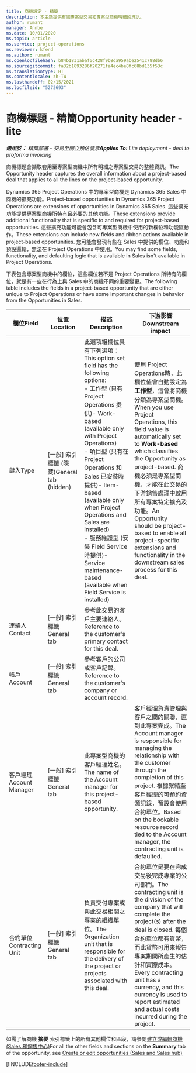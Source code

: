 ```yaml
---
title: 商機設定 - 精簡
description: 本主題提供有關專案型交易和專案型商機明細的資訊。
author: rumant
manager: Annbe
ms.date: 10/01/2020
ms.topic: article
ms.service: project-operations
ms.reviewer: kfend
ms.author: rumant
ms.openlocfilehash: b84b1831abaf6c428f9b8da959abe2541c788db6
ms.sourcegitcommit: fa32b1893286f20271fa4ec4be8fc68bd135f53c
ms.translationtype: HT
ms.contentlocale: zh-TW
ms.lasthandoff: 02/15/2021
ms.locfileid: "5272693"
---
```

# <a name="opportunity-header---lite"></a><span data-ttu-id="4d12c-103">商機標題 - 精簡</span><span class="sxs-lookup"><span data-stu-id="4d12c-103">Opportunity header - lite</span></span>

<span data-ttu-id="4d12c-104">_**適用於：** 精簡部署 - 交易至開立預估發票_</span><span class="sxs-lookup"><span data-stu-id="4d12c-104">_**Applies To:** Lite deployment - deal to proforma invoicing_</span></span>

<span data-ttu-id="4d12c-105">商機標題會擷取套用至專案型商機中所有明細之專案型交易的整體資訊。</span><span class="sxs-lookup"><span data-stu-id="4d12c-105">The Opportunity header captures the overall information about a project-based deal that applies to all the lines on the project-based opportunity.</span></span>

<span data-ttu-id="4d12c-106">Dynamics 365 Project Operations 中的專案型商機是 Dynamics 365 Sales 中商機的擴充功能。</span><span class="sxs-lookup"><span data-stu-id="4d12c-106">Project-based opportunities in Dynamics 365 Project Operations are extensions of opportunities in Dynamics 365 Sales.</span></span> <span data-ttu-id="4d12c-107">這些擴充功能提供專案型商機所特有且必要的其他功能。</span><span class="sxs-lookup"><span data-stu-id="4d12c-107">These extensions provide additional functionality that is specific to and required for project-based opportunities.</span></span> <span data-ttu-id="4d12c-108">這些擴充功能可能會包含可專案型商機中使用的新欄位和功能區動作。</span><span class="sxs-lookup"><span data-stu-id="4d12c-108">These extensions can include new fields and ribbon actions available in project-based opportunities.</span></span> <span data-ttu-id="4d12c-109">您可能會發現有些在 Sales 中提供的欄位、功能和預設邏輯，無法在 Project Operations 中使用。</span><span class="sxs-lookup"><span data-stu-id="4d12c-109">You may find some fields, functionality, and defaulting logic that is available in Sales isn't available in Project Operations.</span></span>

<span data-ttu-id="4d12c-110">下表包含專案型商機中的欄位，這些欄位若不是 Project Operations 所特有的欄位，就是有一些在行為上與 Sales 中的商機不同的重要變更。</span><span class="sxs-lookup"><span data-stu-id="4d12c-110">The following table includes the fields in a project-based opportunity that are either unique to Project Operations or have some important changes in behavior from the Opportunities in Sales.</span></span>

| <span data-ttu-id="4d12c-111">**欄位**</span><span class="sxs-lookup"><span data-stu-id="4d12c-111">**Field**</span></span> | <span data-ttu-id="4d12c-112">**位置**</span><span class="sxs-lookup"><span data-stu-id="4d12c-112">**Location**</span></span> | <span data-ttu-id="4d12c-113">**描述**</span><span class="sxs-lookup"><span data-stu-id="4d12c-113">**Description**</span></span> | <span data-ttu-id="4d12c-114">**下游影響**</span><span class="sxs-lookup"><span data-stu-id="4d12c-114">**Downstream impact**</span></span> |
| --- | --- | --- | --- |
| <span data-ttu-id="4d12c-115">鍵入</span><span class="sxs-lookup"><span data-stu-id="4d12c-115">Type</span></span> | <span data-ttu-id="4d12c-116">[一般] 索引標籤 (隱藏)</span><span class="sxs-lookup"><span data-stu-id="4d12c-116">General tab (hidden)</span></span> | <span data-ttu-id="4d12c-117">此選項組欄位具有下列選項：</span><span class="sxs-lookup"><span data-stu-id="4d12c-117">This option set field has the following options:</span></span></br><span data-ttu-id="4d12c-118">- 工作型 (只有 Project Operations 提供)</span><span class="sxs-lookup"><span data-stu-id="4d12c-118">- Work-based (available only with Project Operations)</span></span></br><span data-ttu-id="4d12c-119">- 項目型 (只有在 Project Operations 和 Sales 已安裝時提供)</span><span class="sxs-lookup"><span data-stu-id="4d12c-119">- Item-based (available only when Project Operations and Sales are installed)</span></span></br><span data-ttu-id="4d12c-120">- 服務維護型 (安裝 Field Service 時提供)</span><span class="sxs-lookup"><span data-stu-id="4d12c-120">- Service maintenance-based (available when Field Service is installed)</span></span> | <span data-ttu-id="4d12c-121">使用 Project Operations時，此欄位值會自動設定為 **工作型**，這會將商機分類為專案型商機。</span><span class="sxs-lookup"><span data-stu-id="4d12c-121">When you use Project Operations, this field value is automatically set to **Work-based** which classifies the Opportunity as project-based.</span></span> <span data-ttu-id="4d12c-122">商機必須是專案型商機，才能在此交易的下游銷售處理中啟用所有專案特定擴充及功能。</span><span class="sxs-lookup"><span data-stu-id="4d12c-122">An Opportunity should be project-based to enable all project-specific extensions and functionality in the downstream sales process for this deal.</span></span> |
| <span data-ttu-id="4d12c-123">連絡人</span><span class="sxs-lookup"><span data-stu-id="4d12c-123">Contact</span></span> | <span data-ttu-id="4d12c-124">[一般] 索引標籤</span><span class="sxs-lookup"><span data-stu-id="4d12c-124">General tab</span></span> | <span data-ttu-id="4d12c-125">參考此交易的客戶主要連絡人。</span><span class="sxs-lookup"><span data-stu-id="4d12c-125">Reference to the customer's primary contact for this deal.</span></span> | |
| <span data-ttu-id="4d12c-126">帳戶</span><span class="sxs-lookup"><span data-stu-id="4d12c-126">Account</span></span> | <span data-ttu-id="4d12c-127">[一般] 索引標籤</span><span class="sxs-lookup"><span data-stu-id="4d12c-127">General tab</span></span> | <span data-ttu-id="4d12c-128">參考客戶的公司或客戶記錄。</span><span class="sxs-lookup"><span data-stu-id="4d12c-128">Reference to the customer's company or account record.</span></span> | |
| <span data-ttu-id="4d12c-129">客戶經理</span><span class="sxs-lookup"><span data-stu-id="4d12c-129">Account Manager</span></span> | <span data-ttu-id="4d12c-130">[一般] 索引標籤</span><span class="sxs-lookup"><span data-stu-id="4d12c-130">General tab</span></span> | <span data-ttu-id="4d12c-131">此專案型商機的客戶經理姓名。</span><span class="sxs-lookup"><span data-stu-id="4d12c-131">The name of the Account manager for this project-based opportunity.</span></span> | <span data-ttu-id="4d12c-132">客戶經理負責管理與客戶之間的關聯，直到此專案完成。</span><span class="sxs-lookup"><span data-stu-id="4d12c-132">The Account manager is responsible for managing the relationship with the customer through the completion of this project.</span></span> <span data-ttu-id="4d12c-133">根據繫結至客戶經理的可預約資源記錄，預設會使用合約單位。</span><span class="sxs-lookup"><span data-stu-id="4d12c-133">Based on the bookable resource record tied to the Account manager, the contracting unit is defaulted.</span></span> |
| <span data-ttu-id="4d12c-134">合約單位</span><span class="sxs-lookup"><span data-stu-id="4d12c-134">Contracting Unit</span></span> | <span data-ttu-id="4d12c-135">[一般] 索引標籤</span><span class="sxs-lookup"><span data-stu-id="4d12c-135">General tab</span></span> | <span data-ttu-id="4d12c-136">負責交付專案或與此交易相關之專案的組織單位。</span><span class="sxs-lookup"><span data-stu-id="4d12c-136">The Organization unit that is responsible for the delivery of the project or projects associated with this deal.</span></span> | <span data-ttu-id="4d12c-137">合約單位是要在完成交易後完成專案的公司部門。</span><span class="sxs-lookup"><span data-stu-id="4d12c-137">The contracting unit is the division of the company that will complete the project(s) after the deal is closed.</span></span> <span data-ttu-id="4d12c-138">每個合約單位都有貨幣，而此貨幣可用來報告專案期間所產生的估計和實際成本。</span><span class="sxs-lookup"><span data-stu-id="4d12c-138">Every contracting unit has a currency, and this currency is used to report estimated and actual costs incurred during the project.</span></span> |

<span data-ttu-id="4d12c-139">如需了解商機 **摘要** 索引標籤上的所有其他欄位和區段，請參閱[建立或編輯商機 (Sales 和銷售中心)](https://docs.microsoft.com/dynamics365/sales-enterprise/create-edit-opportunity-sales)</span><span class="sxs-lookup"><span data-stu-id="4d12c-139">For all the other fields and sections on the **Summary** tab of the opportunity, see [Create or edit opportunities (Sales and Sales hub)](https://docs.microsoft.com/dynamics365/sales-enterprise/create-edit-opportunity-sales)</span></span>


[!INCLUDE[footer-include](../../includes/footer-banner.md)]